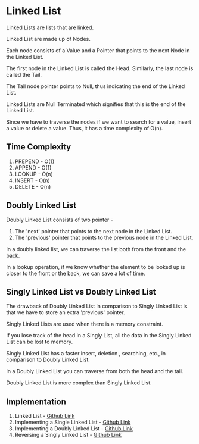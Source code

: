 # Linked List

Linked Lists are lists that are linked.

Linked List are made up of Nodes.

Each node consists of a Value and a Pointer that points to the next Node in the Linked List.

The first node in the Linked List is called the Head. Similarly, the last node is called the Tail.

The Tail node pointer points to Null, thus indicating the end of the Linked List.

Linked Lists are Null Terminated which signifies that this is the end of the Linked List.

Since we have to traverse the nodes if we want to search for a value, insert a value or delete a value. Thus, it has a time complexity of O(n).

## Time Complexity

1. PREPEND - O(1)
2. APPEND - O(1)
3. LOOKUP - O(n)
4. INSERT - O(n)
5. DELETE - O(n)

## Doubly Linked List

Doubly Linked List consists of two pointer -

1. The 'next' pointer that points to the next node in the Linked List.
2. The 'previous' pointer that points to the previous node in the Linked List.

In a doubly linked list, we can traverse the list both from the front and the back.

In a lookup operation, if we know whether the element to be looked up is closer to the front or the back, we can save a lot of time.

## Singly Linked List vs Doubly Linked List

The drawback of Doubly Linked List in comparison to Singly Linked List is that we have to store an extra 'previous' pointer.

Singly Linked Lists are used when there is a memory constraint.

If you lose track of the head in a Singly List, all the data in the Singly Linked List can be lost to memory.

Singly Linked List has a faster insert, deletion , searching, etc., in comparison to Doubly Linked List.

In a Doubly Linked List you can traverse from both the head and the tail.

Doubly Linked List is more complex than Singly Linked List.

## Implementation

1. Linked List - [Github Link](https://github.com/grandeurkoe/data-structures-and-algorithms/tree/4f0a0409009e63683acc86bdb94471532b085e7e/data-structures/linked-list/linked-list)
2. Implementing a Single Linked List - [Github Link](https://github.com/grandeurkoe/data-structures-and-algorithms/tree/4f0a0409009e63683acc86bdb94471532b085e7e/data-structures/linked-list/implementing-a-singly-linked-list)
3. Implementing a Doubly Linked List - [Github Link](https://github.com/grandeurkoe/data-structures-and-algorithms/tree/4f0a0409009e63683acc86bdb94471532b085e7e/data-structures/linked-list/implementing-a-doubly-linked-list)
4. Reversing a Singly Linked List - [Github Link](https://github.com/grandeurkoe/data-structures-and-algorithms/tree/4f0a0409009e63683acc86bdb94471532b085e7e/data-structures/linked-list/reversing-a-singly-linked-list)